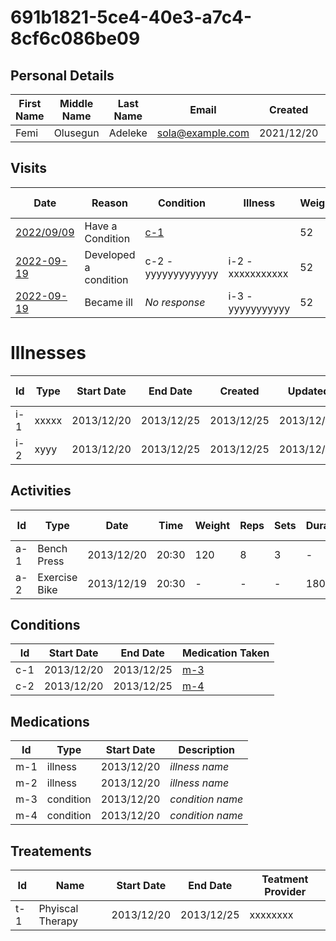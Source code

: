 # 691b1821-5ce4-40e3-a7c4-8cf6c086be09

## Personal Details

| First Name | Middle Name | Last Name | Email | Created | Updated | Birth |
| --- | --- | --- | --- | --- | --- | --- |
| Femi | Olusegun | Adeleke | sola@example.com | 2021/12/20  | 2021/12/20 | 1980/10/20  |

## Visits

| Date | Reason | Condition | Illness | Weight | Height | Blood Pressure | Communication | 
| --- | --- | --- | --- | --- | --- | --- | --- | 
| [2022/09/09](https://github.com/project-deserve/clinic-alpha-one/issues/13)| Have a Condition| [c-1](#cnds) | | 52 |5/6 |150 |Video Conference| 
| <a href="https://github.com/project-deserve/clinic-alpha-one/issues/57">2022-09-19</a> | Developed a condition | c-2 - yyyyyyyyyyyyy | i-2 - xxxxxxxxxxx | 52 | 5/7 | 150 | Video Conference | 
| <a href="https://github.com/project-deserve/clinic-alpha-one/issues/58">2022-09-19</a> | Became ill | *No response* | i-3 - yyyyyyyyyyy | 52 | 5/6 | 150 | Video Conference |
# Illnesses

| Id | Type | Start Date | End Date | Created | Updated | Medication Taken |  
| --- | --- | --- | --- | --- | --- | --- | 
| i-1 | xxxxx | 2013/12/20 | 2013/12/25 | 2013/12/25 | 2013/12/25 | [m-1](#meds) |  
| i-2 | xyyy | 2013/12/20 | 2013/12/25 | 2013/12/25 | 2013/12/25 | [m-2](#meds) |  

## Activities

| Id | Type | Date | Time | Weight | Reps | Sets | Duration | Heart Rate | Calories Burned |
| --- | --- | --- | --- | --- | --- | --- | --- | --- | --- |
| a-1 | Bench Press | 2013/12/20 | 20:30 | 120 | 8 | 3 |  - | - | - |
| a-2 | Exercise Bike | 2013/12/19 | 20:30 | - | - | - | 1800 | 132 | 189 |

## Conditions<a id=cnds></a>

| Id | Start Date | End Date | Medication Taken |  
| --- | --- | --- | --- |
| c-1 | 2013/12/20 | 2013/12/25 | [m-3](#meds) |  
| c-2 | 2013/12/20 | 2013/12/25 | [m-4](#meds) | 

## Medications<a id=meds></a>

| Id | Type | Start Date | Description |
| --- | --- | --- | --- | 
| m-1 | illness | 2013/12/20 | *illness name* |  
| m-2 | illness | 2013/12/20 | *illness name* | 
| m-3 | condition | 2013/12/20 | *condition name* |  
| m-4 | condition | 2013/12/20 | *condition name* | 

## Treatements

| Id | Name | Start Date | End Date | Teatment Provider |  
| --- | --- | --- | --- | -- |
| t-1 | Phyiscal Therapy | 2013/12/20 | 2013/12/25 | xxxxxxxx |  
